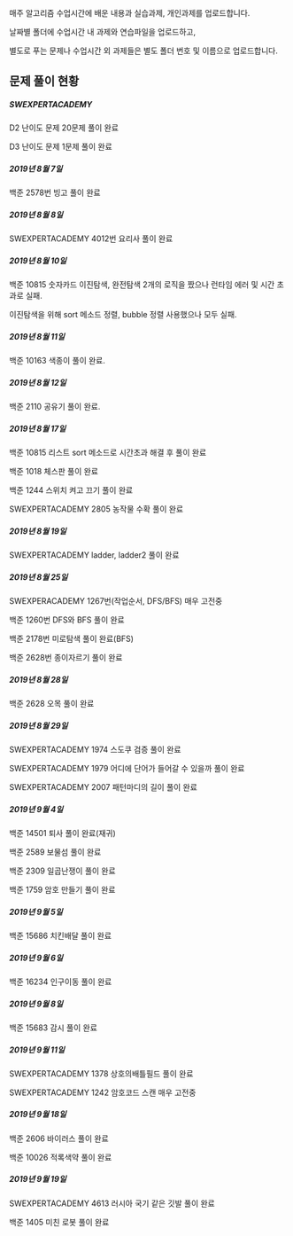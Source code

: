 매주 알고리즘 수업시간에 배운 내용과 실습과제, 개인과제를 업로드합니다.

날짜별 폴더에 수업시간 내 과제와 연습파일을 업로드하고,

별도로 푸는 문제나 수업시간 외 과제들은 별도 폴더 번호 및 이름으로 업로드합니다.



## 문제 풀이 현황

##### SWEXPERTACADEMY 

D2 난이도 문제 20문제 풀이 완료

D3 난이도 문제 1문제 풀이 완료 

##### 2019년 8월 7일

백준  2578번 빙고 풀이 완료

##### 2019년 8월 8일

SWEXPERTACADEMY 4012번 요리사 풀이 완료

##### 2019년 8월 10일

백준 10815 숫자카드 이진탐색, 완전탐색 2개의 로직을 짰으나 런타임 에러 및 시간 초과로 실패.

이진탐색을 위해 sort 메소드 정렬, bubble 정렬 사용했으나 모두 실패.

##### 2019년 8월 11일

백준 10163 색종이 풀이 완료.

##### 2019년 8월 12일

백준 2110 공유기 풀이 완료.

##### 2019년 8월 17일

백준 10815 리스트 sort 메소드로 시간초과 해결 후 풀이 완료

백준 1018 체스판 풀이 완료

백준 1244 스위치 켜고 끄기 풀이 완료

SWEXPERTACADEMY 2805 농작물 수확 풀이 완료

##### 2019년 8월 19일

SWEXPERTACADEMY ladder, ladder2 풀이 완료

##### 2019년 8월 25일

SWEXPERACADEMY 1267번(작업순서, DFS/BFS) 매우 고전중

백준 1260번 DFS와 BFS 풀이 완료

백준 2178번 미로탐색 풀이 완료(BFS)

백준 2628번 종이자르기 풀이 완료

##### 2019년 8월 28일

백준 2628 오목 풀이 완료

##### 2019년 8월 29일

SWEXPERTACADEMY 1974 스도쿠 검증 풀이 완료

SWEXPERTACADEMY 1979 어디에 단어가 들어갈 수 있을까 풀이 완료

SWEXPERTACADEMY 2007 패턴마디의 길이 풀이 완료

##### 2019년 9월 4일

백준 14501 퇴사 풀이 완료(재귀)

백준 2589 보물섬 풀이 완료

백준 2309 일곱난쟁이 풀이 완료

백준 1759 암호 만들기 풀이 완료

##### 2019년 9월 5일

백준 15686 치킨배달 풀이 완료

##### 2019년 9월 6일

백준 16234 인구이동 풀이 완료

##### 2019년 9월 8일

백준 15683 감시 풀이 완료

##### 2019년 9월 11일

SWEXPERTACADEMY 1378 상호의배틀필드 풀이 완료

SWEXPERTACADEMY 1242 암호코드 스캔 매우 고전중

##### 2019년 9월 18일

백준 2606 바이러스 풀이 완료

백준 10026 적록색약 풀이 완료

##### 2019년 9월 19일

SWEXPERTACADEMY 4613 러시아 국기 같은 깃발 풀이 완료

백준 1405 미친 로봇 풀이 완료

